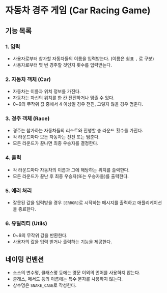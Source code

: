 # 자동차 경주 게임 (Car Racing Game)

## 기능 목록

### 1. 입력
- 사용자로부터 참가할 자동차들의 이름을 입력받는다. (이름은 쉼표 `,` 로 구분)
- 사용자로부터 몇 번 경주할 것인지 횟수를 입력받는다.

### 2. 자동차 객체 (Car)
- 자동차는 이름과 위치 정보를 가진다.
- 자동차는 자신의 위치를 한 칸 전진하거나 멈출 수 있다.
- 0~9의 무작위 값 중에서 4 이상일 경우 전진, 그렇지 않을 경우 멈춘다.

### 3. 경주 객체 (Race)
- 경주는 참가하는 자동차들의 리스트와 진행할 총 라운드 횟수를 가진다.
- 각 라운드마다 모든 자동차는 전진 또는 멈춘다.
- 모든 라운드가 끝나면 최종 우승자를 결정한다.

### 4. 출력
- 각 라운드마다 자동차의 이름과 그에 해당하는 위치를 출력한다.
- 모든 라운드가 끝난 후 최종 우승자(또는 우승자들)를 출력한다.

### 5. 에러 처리
- 잘못된 값을 입력받을 경우 `[ERROR]`로 시작하는 메시지를 출력하고 애플리케이션을 종료한다.

### 6. 유틸리티 (Utils)
- 0~9의 무작위 값을 반환한다.
- 사용자의 값을 입력 받거나 출력하는 기능을 제공한다.


## 네이밍 컨벤션

- 소스의 변수명, 클래스명 등에는 영문 이외의 언어를 사용하지 않는다.
- 클래스, 메서드 등의 이름에는 특수 문자를 사용하지 않는다.
- 상수명은 `SNAKE_CASE`로 작성한다.
